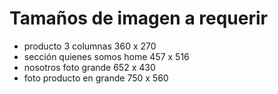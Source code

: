 # Tamaños de imagen a requerir

- producto 3 columnas 360 x 270
- sección quienes somos home 457 x 516
- nosotros foto grande 652 x 430
- foto producto en grande 750 x 560
